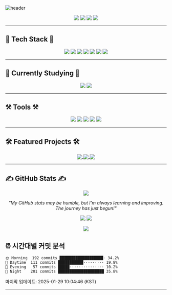 ![header](https://capsule-render.vercel.app/api?type=waving&color=gradient&height=200&section=header&text=Welcome%20to%20the%20World%20of%20Creativity!&fontSize=40&animation=fadeIn&fontAlignY=35)

<p align="center">
  <img src="https://img.shields.io/badge/Storytelling-Craft-yellow" />
  <img src="https://img.shields.io/badge/Writing-Inspiration-blue" />
  <img src="https://img.shields.io/badge/Reading-Imagination-green" />
  <img src="https://img.shields.io/badge/Web%20Design-Creativity-orange" />
</p>

---

## 🌟 Tech Stack 🌟
<p align="center">
  <img src="https://img.shields.io/badge/React-61DAFB?style=for-the-badge&logo=react&logoColor=white" />
  <img src="https://img.shields.io/badge/JavaScript-F7DF1E?style=for-the-badge&logo=javascript&logoColor=white" />
  <img src="https://img.shields.io/badge/HTML-E34F26?style=for-the-badge&logo=html5&logoColor=white" />
  <img src="https://img.shields.io/badge/TailwindCSS-06B6D4?style=for-the-badge&logo=tailwindcss&logoColor=white" />
  <img src="https://img.shields.io/badge/CSS3-1572B6?style=for-the-badge&logo=css3&logoColor=white" />
  <img src="https://img.shields.io/badge/Python-3776AB?style=for-the-badge&logo=python&logoColor=white" />
  <img src="https://img.shields.io/badge/Selenium-43B02A?style=for-the-badge&logo=selenium&logoColor=white" />
</p>

---

## 📖 Currently Studying 📖
<p align="center">
  <img src="https://img.shields.io/badge/TypeScript-3178C6?style=for-the-badge&logo=typescript&logoColor=white" />
  <img src="https://img.shields.io/badge/Security-FF0000?style=for-the-badge&logo=hackthebox&logoColor=white" />
</p>

---

## ⚒ Tools ⚒
<p align="center">
  <img src="https://img.shields.io/badge/GitHub-181717?style=for-the-badge&logo=github&logoColor=white" />
  <img src="https://img.shields.io/badge/Notion-000000?style=for-the-badge&logo=notion&logoColor=white" />
  <img src="https://img.shields.io/badge/Figma-F24E1E?style=for-the-badge&logo=figma&logoColor=white" />
  <img src="https://img.shields.io/badge/Adobe%20Premiere%20Pro-9999FF?style=for-the-badge&logo=adobe-premiere-pro&logoColor=white" />
  <img src="https://img.shields.io/badge/VSCode-007ACC?style=for-the-badge&logo=visual-studio-code&logoColor=white" />
</p>

---

## 🛠️ Featured Projects 🛠️
<p align="center">
  <a href="https://github.com/EXPOIR0405/Tales-of-Balder">
    <img align="center" src="https://github-readme-stats.vercel.app/api/pin/?username=EXPOIR0405&repo=Tales-of-Balder&theme=algolia" />
  </a>
  <a href="https://github.com/EXPOIR0405/AdToPedro">
    <img align="center" src="https://github-readme-stats.vercel.app/api/pin/?username=EXPOIR0405&repo=AdToPedro&theme=algolia" />
  </a>
  <a href="https://github.com/EXPOIR0405/webtoon-guard.git">
    <img align="center" src="https://github-readme-stats.vercel.app/api/pin/?username=EXPOIR0405&repo=webtoon-guard&theme=algolia" />
  </a>
</p>

---

## ✍️ GitHub Stats ✍️
<p align="center">
  <img src="https://github-readme-stats.vercel.app/api?username=EXPOIR0405&show_icons=true&theme=algolia" />
</p>
<p align="center"><i>"My GitHub stats may be humble, but I'm always learning and improving. The journey has just begun!"</i></p>



<p align="center">
  <img src="https://hits.seeyoufarm.com/api/count/incr/badge.svg?
## 📧 Contact 📧
<p align="center">
  <a href="mailto:rkdalswjd0405@gmail.com"><img src="https://img.shields.io/badge/Gmail-EA4335?style=for-the-badge&logo=gmail&logoColor=white" /></a>
</p>

<p align="center">
  <img src="https://hits.seeyoufarm.com/api/count/incr/badge.svg?url=https%3A%2F%2Fgithub.com%2FEXPOIR0405&count_bg=%2379C83D&title_bg=%23555555&icon=github.svg&icon_color=%23E7E7E7&title=hits&edge_flat=false"/>
</p>

## ⏰ 시간대별 커밋 분석

```text
🌞 Morning  192 commits ███████████████████⋅ 34.2%
🏢 Daytime  111 commits ███████████⋅⋅⋅⋅⋅⋅⋅⋅⋅ 19.8%
🌆 Evening   57 commits █████⋅⋅⋅⋅⋅⋅⋅⋅⋅⋅⋅⋅⋅⋅⋅ 10.2%
🌙 Night    201 commits ████████████████████ 35.8%
```

마지막 업데이트: 2025-01-29 10:04:46 (KST)

---

































































